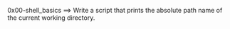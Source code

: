 0x00-shell_basics ==> Write a script that prints the absolute path name of the current working directory.
